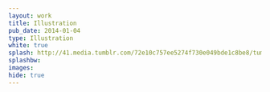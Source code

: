 ```yaml
---
layout: work
title: Illustration
pub_date: 2014-01-04
type: Illustration
white: true
splash: http://41.media.tumblr.com/72e10c757ee5274f730e049bde1c8be8/tumblr_nonrpggHNR1s771xno1_1280.png
splashbw: 
images: 
hide: true
---
```

